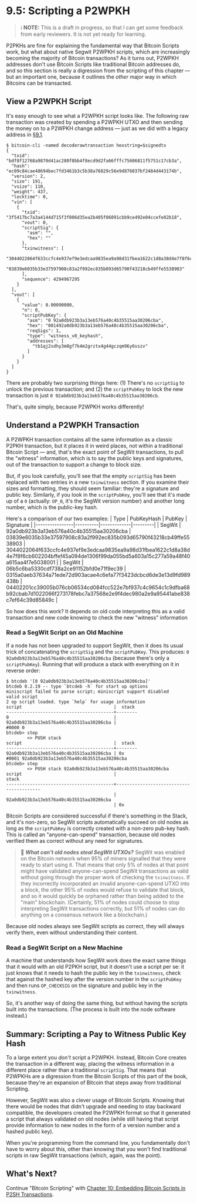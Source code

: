 # 9.5: Scripting a P2WPKH

> :information_source: **NOTE:** This is a draft in progress, so that I can get some feedback from early reviewers. It is not yet ready for learning.

P2PKHs are fine for explaining the fundamental way that Bitcoin Scripts work, but what about native Segwit P2WPKH scripts, which are increasingly becoming the majority of Bitcoin transactions? As it turns out, P2WPKH addresses don't use Bitcoin Scripts like traditional Bitcoin addresses do, and so this section is really a digression from the scripting of this chapter — but an important one, because it outlines the _other_ major way in which Bitcoins can be transacted. 

## View a P2WPKH Script

It's easy enough to see what a P2WPKH script looks like. The following raw transaction was created by spending a P2WPKH UTXO and then sending the money on to a P2WPKH change address — just as we did with a legacy address in [§9.1](09_1_Understanding_the_Foundation_of_Transactions.md).
```
$ bitcoin-cli -named decoderawtransaction hexstring=$signedtx
{
  "txid": "bdf8f12768a9870d41ac280f8bb4f8ecd9d2fa66fffc75606811f5751c17cb3a",
  "hash": "ec09c84cae48694bec7fd3461b3c5b38a76829c56e9d876037bf2484d443174b",
  "version": 2,
  "size": 191,
  "vsize": 110,
  "weight": 437,
  "locktime": 0,
  "vin": [
    {
      "txid": "3f5417bc7a3a4144d715f3f006d35ea2b405f06091cbb9ce492e04ccefe02b18",
      "vout": 0,
      "scriptSig": {
        "asm": "",
        "hex": ""
      },
      "txinwitness": [
        "3044022064f633ccfc4e937ef9e3edcaa9835ea9a98d31fbea1622c1d8a38d4e7f8f6cb602204bffef45a094de1306f99da055bd5a603a15c277a59a48f40a615aa4f7e5038001",
        "03839e6035b33e37597908c83a2f992ec835b093d65790f43218cb49ffe5538903"
      ],
      "sequence": 4294967295
    }
  ],
  "vout": [
    {
      "value": 0.00090000,
      "n": 0,
      "scriptPubKey": {
        "asm": "0 92a0db923b3a13eb576a40c4b35515aa30206cba",
        "hex": "001492a0db923b3a13eb576a40c4b35515aa30206cba",
        "reqSigs": 1,
        "type": "witness_v0_keyhash",
        "addresses": [
          "tb1qj2sdhy3m8gf7k4m2grztx4g44gczqm96y6sszv"
        ]
      }
    }
  ]
}
```
There are probably two surprising things here: (1) There's no `scriptSig` to unlock the previous transaction; and (2) the `scriptPubKey` to lock the new transaction is just `0 92a0db923b3a13eb576a40c4b35515aa30206cb`.

That's, quite simply, because P2WPKH works differently!

## Understand a P2WPKH Transaction

A P2WPKH transaction contains all the same information as a classic P2PKH transaction, but it places it in weird places, not within a traditional Bitcoin Script — and, that's the exact point of SegWit transactions, to pull the "witness" information, which is to say the public keys and signatures, out of the transaction to support a change to block size. 

But, if you look carefully, you'll see that the empty `scriptSig` has been replaced with two entries in a new `txinwitness` section. If you examine their sizes and formatting, they should seem familiar: they're a signature and public key. Similarly, if you look in the `scriptPubKey`, you'll see that it's made up of a `0` (actually: `OP_0`, it's the SegWit version number) and another long number, which is the public-key hash.

Here's a comparison of our two examples:
| Type | PubKeyHash | PubKey | Signature |
|----------------|----------|-------------|---------|
| SegWit | 92a0db923b3a13eb576a40c4b35515aa30206cba | 03839e6035b33e37597908c83a2f992ec835b093d65790f43218cb49ffe5538903 | 3044022064f633ccfc4e937ef9e3edcaa9835ea9a98d31fbea1622c1d8a38d4e7f8f6cb602204bffef45a094de1306f99da055bd5a603a15c277a59a48f40a615aa4f7e5038001 |
| SegWit | 06b5c6ba5330cdf738a2ce91152bfd0e71f9ec39 | 0315a0aeb37634a71ede72d903acae4c6efa77f3423dcbcd6de3e13d9fd989438b | 04402201cc39005b076cb06534cd084fcc522e7bf937c4c9654c1c9dfba68b92cbab7d1022066f273178febc7a37568e2e9f4dec980a2e9a95441abe838c7ef64c39d85849c |

So how does this work? It depends on old code interpreting this as a valid transaction and new code knowing to check the new "witness" information

### Read a SegWit Script on an Old Machine

If a node has not been upgraded to support SegWit, then it does its usual trick of concatenating the `scriptSig` and the `scriptPubKey`. This produces: `0 92a0db923b3a13eb576a40c4b35515aa30206cba` (because there's only a `scriptPubKey`). Running that will produce a stack with everything on it in reverse order:
```
$ btcdeb '[0 92a0db923b3a13eb576a40c4b35515aa30206cba]'
btcdeb 0.2.19 -- type `btcdeb -h` for start up options
miniscript failed to parse script; miniscript support disabled
valid script
2 op script loaded. type `help` for usage information
script                                   |  stack 
-----------------------------------------+--------
0                                        | 
92a0db923b3a13eb576a40c4b35515aa30206cba | 
#0000 0
btcdeb> step
		<> PUSH stack 
script                                   |  stack 
-----------------------------------------+--------
92a0db923b3a13eb576a40c4b35515aa30206cba | 0x
#0001 92a0db923b3a13eb576a40c4b35515aa30206cba
btcdeb> step
		<> PUSH stack 92a0db923b3a13eb576a40c4b35515aa30206cba
script                                   |                                   stack 
-----------------------------------------+-----------------------------------------
                                         | 92a0db923b3a13eb576a40c4b35515aa30206cba
                                         | 0x
```
Bitcoin Scripts are considered successful if there's something in the Stack, and it's non-zero, so SegWit scripts automatically succeed on old nodes as long as the `scriptPubKey` is correctly created with a non-zero pub-key hash. This is called an "anyone-can-spend" transaction, because old nodes verified them as correct without any need for signatures.

> :book: ***What can't old nodes steal SegWit UTXOs?*** SegWit was enabled on the Bitcoin network when 95% of miners signalled that they were ready to start using it. That means that only 5% of nodes at that point might have validated anyone-can-spend SegWit transactions as valid without going through the proper work of checking the `txinwitness`. If they incorrectly incorporated an invalid anyone-can-spend UTXO into a block, the other 95% of nodes would refuse to validate that block, and so it would quickly be orphaned rather than being added to the "main" blockchain. (Certainly, 51% of nodes could choose to stop interpreting SegWit transactions correctly, but 51% of nodes can do anything on a consensus network like a blockchain.)

Because old nodes always see SegWit scripts as correct, they will always verify them, even without understanding their content.

### Read a SegWit Script on a New Machine

A machine that understands how SegWit work does the exact same things that it would with an old P2PKH script, but it doesn't use a script per se: it just knows that it needs to hash the public key in the `txinwitness`, check that against the hashed key after the version number in the `scriptPubKey` and then runs `OP_CHECKSIG` on the signature and public key in the `txinwitness`.

So, it's another way of doing the same thing, but without having the scripts built into the transactions. (The process is built into the node software instead.)

## Summary: Scripting a Pay to Witness Public Key Hash

To a large extent you _don't_ script a P2WPKH. Instead, Bitcoin Core creates the transaction in a different way, placing the witness information in a different place rather than a traditional `scriptSig`. That means that P2WPKHs are a digression from the Bitcoin Scripts of this part of the book, because they're an expansion of Bitcoin that steps away from traditional Scripting.

However, SegWit was also a clever usage of Bitcoin Scripts. Knowing that there would be nodes that didn't upgrade and needing to stay backward compatible, the developers created the P2WPKH format so that it generated a script that always validated on old nodes (while still having that script provide information to new nodes in the form of a version number and a hashed public key).

When you're programming from the command line, you fundamentally don't have to worry about this, other than knowing that you won't find traditional scripts in raw SegWit transactions (which, again, was the point).

## What's Next?

Continue "Bitcoin Scripting" with [Chapter 10: Embedding Bitcoin Scripts in P2SH Transactions](10_0_Embedding_Bitcoin_Scripts_in_P2SH_Transactions.md).
